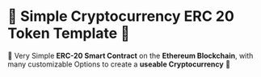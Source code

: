 # 📝 Simple Cryptocurrency ERC 20 Token Template 📝
📝 Very Simple **ERC-20 Smart Contract** on the **Ethereum Blockchain**, with many customizable Options to create a **useable Cryptocurrency** 📝
